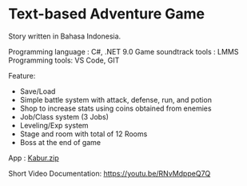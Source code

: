 # Text-based Adventure Game
Story written in Bahasa Indonesia.

Programming language : C#,  .NET 9.0
Game soundtrack tools : LMMS
Programming tools: VS Code, GIT

Feature:
- Save/Load
- Simple battle system with attack, defense, run, and potion
- Shop to increase stats using coins obtained from enemies
- Job/Class system (3 Jobs)
- Leveling/Exp system
- Stage and room with total of 12 Rooms
- Boss at the end of game


App :
[Kabur.zip](https://github.com/user-attachments/files/20896907/Kabur.zip)

Short Video Documentation:
https://youtu.be/RNvMdppeQ7Q
